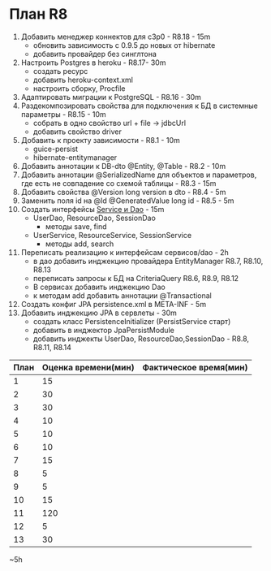# План R8
1. Добавить менеджер коннектов для c3p0 - R8.18 - 15m
    - обновить зависимость с 0.9.5 до новых от hibernate
    - добавить провайдер без синглтона 
2. Настроить Postgres в heroku - R8.17- 30m
    - создать ресурс 
    - добавить heroku-context.xml 
    - настроить сборку, Procfile
3. Адаптировать  миграции к PostgreSQL - R8.16 - 30m
4. Раздекомпозировать свойства для подключения к БД в системные параметры - R8.15 - 10m
    - собрать в одно свойство url + file -> jdbcUrl 
    - добавить свойство driver
5. Добавить к проекту зависимости - R8.1 - 10m 
    - guice-persist
    - hibernate-entitymanager
6. Добавить аннотации к DB-dto @Entity, @Table - R8.2 - 10m
7. Добавить аннотации @SerializedName для объектов и параметров, где есть не совпадение со схемой таблицы - R8.3 - 15m
8. Добавить свойства @Version long version в dto - R8.4 - 5m
9. Заменить поля id на @Id @GeneratedValue long id - R8.5 - 5m
10. Создать интерфейсы [Service и Dao](https://github.com/pratik006/java-tutorials/wiki/Google-Guice-with-JPA) - 15m
    - UserDao, ResourceDao, SessionDao
        - методы save, find
    - UserService, ResourceService, SessionService
        - методы add, search 
11. Переписать реализацию к интерфейсам сервисов/dao - 2h 
    - в дао добавить инджекцию провайдера EntityManager R8.7, R8.10, R8.13
    - переписать запросы к БД на CriteriaQuery  R8.6, R8.9, R8.12
    - В сервисах добавить инджекцию Dao
    - к методам add добавить аннотации @Transactional
12. Cоздать  конфиг JPA persistence.xml в META-INF - 5m
13. Добавить инджекцию JPA в сервлеты - 30m
    - создать класс PersistenceInitializer (PersistService старт)
    - добавить в инджектор JpaPersistModule
    - добавить инджекты UserDao, ResourceDao,SessionDao - R8.8, R8.11, R8.14

| План | Оценка времени(мин) | Фактическое время(мин)| 
| ---| --- | ---|
| 1| 15 | |
| 2| 30 | |
| 3| 30 | |
| 4| 10 | |
| 5| 10 | |
| 6| 10 | |
| 7| 15 | |
| 8| 5  | |
| 9 | 5 |
| 10| 15 | |
| 11| 120 | |
| 12| 5 | |
| 13| 30 | |

~5h